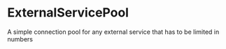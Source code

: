 ExternalServicePool
===================

A simple connection pool for any external service that has to be limited in numbers
